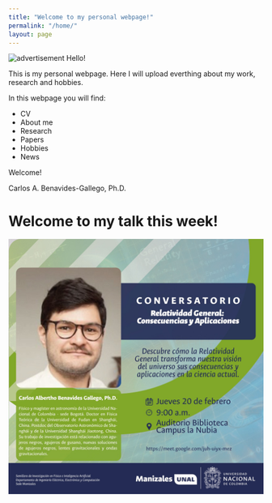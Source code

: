 ```yaml
---
title: "Welcome to my personal webpage!"
permalink: "/home/"
layout: page
---
```

![advertisement](/assets/home.jpg)
Hello! 

This is my personal webpage. Here I will upload everthing about my work, research and hobbies. 

In this webpage you will find:

- CV
- About me
- Research
- Papers
- Hobbies
- News 

Welcome!

Carlos A. Benavides-Gallego, Ph.D.

# Welcome to my talk this week!
![advertisement](/assets/UNManizales.JPG)

